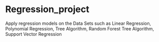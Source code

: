 # Regression_project
Apply regression models on the Data Sets such as Linear Regression, Polynomial Regression, Tree Algorithm,  Random Forest Tree Algorithm, Support Vector Regression
